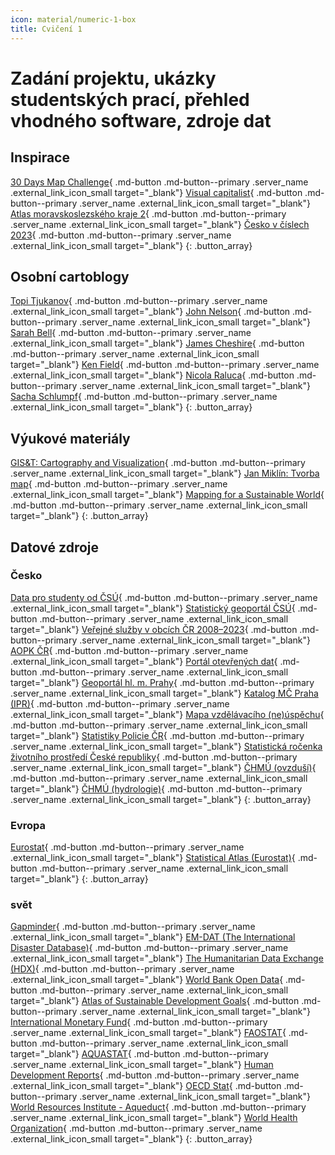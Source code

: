 ```yaml
---
icon: material/numeric-1-box
title: Cvičení 1
---
```


# Zadání projektu, ukázky studentských prací, přehled vhodného software, zdroje dat

## Inspirace

[30 Days Map Challenge](https://30daymapchallenge.com/){ .md-button .md-button--primary .server_name .external_link_icon_small target="_blank"}
[Visual capitalist](https://www.visualcapitalist.com/){ .md-button .md-button--primary .server_name .external_link_icon_small target="_blank"}
[Atlas moravskoslezského kraje 2](https://geoportal.msk.cz/Public/Apps/atlasmsk/atlasMSK2_web.pdf){ .md-button .md-button--primary .server_name .external_link_icon_small target="_blank"}
[Česko v číslech 2023](https://csu.gov.cz/docs/107508/d7dc0675-d4ee-1aa1-bea0-ccac5b2d81a2/32020323.pdf?version=1.0){ .md-button .md-button--primary .server_name .external_link_icon_small target="_blank"}
{: .button_array}

## Osobní cartoblogy
[Topi Tjukanov](https://tjukanov.org/){ .md-button .md-button--primary .server_name .external_link_icon_small target="_blank"}
[John Nelson](https://adventuresinmapping.com/){ .md-button .md-button--primary .server_name .external_link_icon_small target="_blank"}
[Sarah Bell](https://www.sarahbellmaps.com/){ .md-button .md-button--primary .server_name .external_link_icon_small target="_blank"}
[James Cheshire](https://jcheshire.com/){ .md-button .md-button--primary .server_name .external_link_icon_small target="_blank"}
[Ken Field](https://cartoblography.com/){ .md-button .md-button--primary .server_name .external_link_icon_small target="_blank"}
[Nicola Raluca](https://raluca-nicola.net/){ .md-button .md-button--primary .server_name .external_link_icon_small target="_blank"}
[Sacha Schlumpf](https://sacha-schlumpf.ch/){ .md-button .md-button--primary .server_name .external_link_icon_small target="_blank"}
{: .button_array}

## Výukové materiály
[GIS&T: Cartography and Visualization](https://gistbok-topics.ucgis.org/CV){ .md-button .md-button--primary .server_name .external_link_icon_small target="_blank"}
[Jan Miklín: Tvorba map](https://tvorbamap.osu.cz/){ .md-button .md-button--primary .server_name .external_link_icon_small target="_blank"}
[Mapping for a Sustainable World](https://www.un-ilibrary.org/content/books/9789216040468/read){ .md-button .md-button--primary .server_name .external_link_icon_small target="_blank"}
{: .button_array}

## Datové zdroje
### Česko
[Data pro studenty od ČSÚ](https://csu.gov.cz/data_pro_skolni_a_studentske_prace){ .md-button .md-button--primary .server_name .external_link_icon_small target="_blank"}
[Statistický geoportál ČSÚ](https://geodata.csu.gov.cz/portal/apps/sites/#/homepage){ .md-button .md-button--primary .server_name .external_link_icon_small target="_blank"}
[Veřejné služby v obcích ČR 2008–2023](https://csu.gov.cz/data_pro_mistni_akcni_skupiny_mas){ .md-button .md-button--primary .server_name .external_link_icon_small target="_blank"}
[AOPK ČR](https://data.nature.cz/){ .md-button .md-button--primary .server_name .external_link_icon_small target="_blank"}
[Portál otevřených dat](https://data.gov.cz/){ .md-button .md-button--primary .server_name .external_link_icon_small target="_blank"}
[Geoportál hl. m. Prahy](https://geoportalpraha.cz/){ .md-button .md-button--primary .server_name .external_link_icon_small target="_blank"}
[Katalog MČ Praha (IPR)](https://uap.iprpraha.cz/#/katalog-mestskych-casti/){ .md-button .md-button--primary .server_name .external_link_icon_small target="_blank"}
[Mapa vzdělávacího (ne)úspěchu](https://mapavzdelavani.cz/){ .md-button .md-button--primary .server_name .external_link_icon_small target="_blank"}
[Statistiky Policie ČR](https://policie.gov.cz/clanek/policie-cr-web-informacni-servis-statistiky-statisticke-prehledy.aspx){ .md-button .md-button--primary .server_name .external_link_icon_small target="_blank"}
[Statistická ročenka životního prostředí České republiky](https://cenia.gov.cz/publikace/statisticka-rocenka-zivotniho-prostredi-cr/statisticka-rocenka-zivotniho-prostredi-cr-2022/){ .md-button .md-button--primary .server_name .external_link_icon_small target="_blank"}
[ČHMÚ (ovzduší)](https://www.chmi.cz/historicka-data/ovzdusi){ .md-button .md-button--primary .server_name .external_link_icon_small target="_blank"}
[ČHMÚ (hydrologie)](https://www.chmi.cz/historicka-data/hydrologie/historicka-data){ .md-button .md-button--primary .server_name .external_link_icon_small target="_blank"}
{: .button_array}
### Evropa
[Eurostat](https://ec.europa.eu/eurostat/en/){ .md-button .md-button--primary .server_name .external_link_icon_small target="_blank"}
[Statistical Atlas (Eurostat)](https://ec.europa.eu/statistical-atlas/viewer/?mids=BKGCNT,BKNUTS2,C13M03,CNTOVL&o=1,1,1,0.7&ch=CH_CENSUS_AGE&center=46.17701,21.37986,4&lcis=C13M03&){ .md-button .md-button--primary .server_name .external_link_icon_small target="_blank"}
{: .button_array}
### svět
[Gapminder](https://www.gapminder.org/data/){ .md-button .md-button--primary .server_name .external_link_icon_small target="_blank"}
[EM-DAT (The International Disaster Database)](https://www.emdat.be/){ .md-button .md-button--primary .server_name .external_link_icon_small target="_blank"}
[The Humanitarian Data Exchange (HDX)](https://data.humdata.org/){ .md-button .md-button--primary .server_name .external_link_icon_small target="_blank"}
[World Bank Open Data](hhttps://databank.worldbank.org/home){ .md-button .md-button--primary .server_name .external_link_icon_small target="_blank"}
[Atlas of Sustainable Development Goals](https://datatopics.worldbank.org/sdgatlas?lang=en){ .md-button .md-button--primary .server_name .external_link_icon_small target="_blank"}
[International Monetary Fund](https://www.imf.org/en/Data){ .md-button .md-button--primary .server_name .external_link_icon_small target="_blank"}
[FAOSTAT](https://www.fao.org/faostat/en/#data){ .md-button .md-button--primary .server_name .external_link_icon_small target="_blank"}
[AQUASTAT](https://www.fao.org/aquastat/en/){ .md-button .md-button--primary .server_name .external_link_icon_small target="_blank"}
[Human Development Reports](https://hdr.undp.org/data-center/documentation-and-downloads){ .md-button .md-button--primary .server_name .external_link_icon_small target="_blank"}
[OECD Stat](https://data-explorer.oecd.org/){ .md-button .md-button--primary .server_name .external_link_icon_small target="_blank"}
[World Resources Institute - Aqueduct](https://www.wri.org/aqueduct/data){ .md-button .md-button--primary .server_name .external_link_icon_small target="_blank"}
[World Health Organization](https://www.who.int/data/gho/data/indicators/indicators-index){ .md-button .md-button--primary .server_name .external_link_icon_small target="_blank"}
{: .button_array}